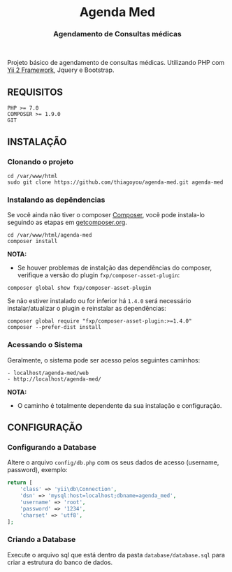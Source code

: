 <p align="center">
    <h1 align="center">Agenda Med</h1>
    <h3 align="center">Agendamento de Consultas médicas</h3>
    <br>
</p>

Projeto básico de agendamento de consultas médicas. Utilizando PHP com [Yii 2 Framework](http://www.yiiframework.com/), Jquery e Bootstrap.

REQUISITOS
-------------------

    PHP >= 7.0
    COMPOSER >= 1.9.0
    GIT

INSTALAÇÃO
------------

### Clonando o projeto
~~~
cd /var/www/html
sudo git clone https://github.com/thiagoyou/agenda-med.git agenda-med
~~~

### Instalando as depêndencias

Se você ainda não tiver o composer [Composer](http://getcomposer.org/), você pode instala-lo seguindo as etapas em [getcomposer.org](http://getcomposer.org/doc/00-intro.md#installation-nix).

~~~
cd /var/www/html/agenda-med
composer install
~~~

**NOTA:**
- Se houver problemas de instalção das dependências do composer, verifique a versão do plugin `fxp/composer-asset-plugin`:

~~~
composer global show fxp/composer-asset-plugin
~~~

Se não estiver instalado ou for inferior há `1.4.0` será necessário instalar/atualizar o plugin e reinstalar as dependências:

~~~
composer global require "fxp/composer-asset-plugin:>=1.4.0"
composer --prefer-dist install
~~~

### Acessando o Sistema

Geralmente, o sistema pode ser acesso pelos seguintes caminhos:

~~~
- localhost/agenda-med/web
- http://localhost/agenda-med/
~~~

**NOTA:** 
- O caminho é totalmente dependente da sua instalação e configuração.

CONFIGURAÇÃO
-------------

### Configurando a Database

Altere o arquivo `config/db.php` com os seus dados de acesso (username, password), exemplo:

```php
return [
    'class' => 'yii\db\Connection',
    'dsn' => 'mysql:host=localhost;dbname=agenda_med',
    'username' => 'root',
    'password' => '1234',
    'charset' => 'utf8',
];
```

### Criando a Database

Execute o arquivo sql que está dentro da pasta `database/database.sql` para criar a estrutura do banco de dados.
